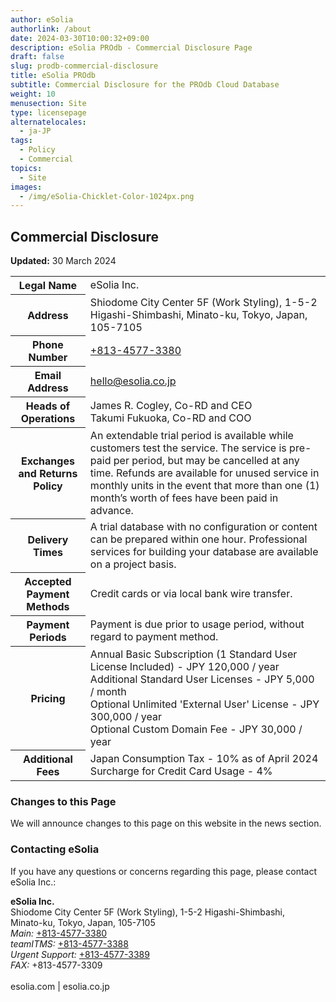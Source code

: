 ```yaml
---
author: eSolia
authorlink: /about
date: 2024-03-30T10:00:32+09:00
description: eSolia PROdb - Commercial Disclosure Page 
draft: false
slug: prodb-commercial-disclosure
title: eSolia PROdb 
subtitle: Commercial Disclosure for the PROdb Cloud Database
weight: 10
menusection: Site
type: licensepage
alternatelocales:
  - ja-JP
tags:
  - Policy
  - Commercial
topics:
  - Site
images:
  - /img/eSolia-Chicklet-Color-1024px.png
---
```


## Commercial Disclosure

**Updated:** 30 March 2024  

<table class="table is-striped is-hoverable is-fullwidth is-bordered is-size-7-mobile is-size-6-tablet is-size-5-desktop">
  <tbody>
    <tr>
      <th class="has-text-right is-uppercase">Legal Name</th>
      <td>eSolia Inc.</td>
    </tr>
    <tr>
      <th class="has-text-right is-uppercase">Address</th>
      <td>Shiodome City Center 5F (Work Styling), 1-5-2 Higashi-Shimbashi, Minato-ku, Tokyo, Japan, 105-7105</td>
    </tr>
    <tr>
      <th class="has-text-right is-uppercase">Phone Number</th>
      <td><a href="tel:+813-4577-3380">+813-4577-3380</a></td>
    </tr>   
    <tr>
      <th class="has-text-right is-uppercase">Email Address</th>
      <td><a href="mailto:hello@esolia.co.jp">hello@esolia.co.jp</a></td>
    </tr> 
    <tr>
      <th class="has-text-right is-uppercase">Heads of Operations</th>
      <td>James R. Cogley, Co-RD and CEO<br>
    Takumi Fukuoka, Co-RD and COO</td>
    </tr> 
    <tr>
      <th class="has-text-right is-uppercase">Exchanges and Returns Policy</th>
      <td>An extendable trial period is available while customers test the service. The service is pre-paid per period, but may be cancelled at any time. Refunds are available for unused service in monthly units in the event that more than one (1) month’s worth of fees have been paid in advance. </td>
    </tr>     
    <tr>
      <th class="has-text-right is-uppercase">Delivery Times</th>
      <td>A trial database with no configuration or content can be prepared within one hour. Professional services for building your database are available on a project basis.</td>
    </tr> 
    <tr>
      <th class="has-text-right is-uppercase">Accepted Payment Methods</th>
      <td>Credit cards or via local bank wire transfer.</td>
    </tr>  
    <tr>
      <th class="has-text-right is-uppercase">Payment Periods</th>
      <td>Payment is due prior to usage period, without regard to payment method.</td>
    </tr>  
    <tr>
      <th class="has-text-right is-uppercase">Pricing</th>
      <td>Annual Basic Subscription (1 Standard User License Included) - JPY 120,000 / year<br>
      Additional Standard User Licenses - JPY 5,000 / month<br>
      Optional Unlimited 'External User' License - JPY 300,000 / year<br>
      Optional Custom Domain Fee - JPY 30,000 / year
      </td>
    </tr> 
    <tr>
      <th class="has-text-right is-uppercase">Additional Fees</th>
      <td>Japan Consumption Tax - 10% as of April 2024<br>
      Surcharge for Credit Card Usage - 4%<br>
      </td>
    </tr>  
  </tbody>
</table>


### Changes to this Page

We will announce changes to this page on this website in the news section. 

### Contacting eSolia

If you have any questions or concerns regarding this page, please contact eSolia Inc.:

**eSolia Inc.**  
Shiodome City Center 5F (Work Styling), 1-5-2 Higashi-Shimbashi, <br>
      Minato-ku, Tokyo, Japan, 105-7105<br>
    <em>Main:</em> <a href="tel:+813-4577-3380">+813-4577-3380</a><br>
    <em>teamITMS:</em> <a href="tel:+813-4577-3388">+813-4577-3388</a><br>
    <em>Urgent Support:</em> <a href="tel:+813-4577-3389">+813-4577-3389</a><br>
    <em>FAX:</em> +813-4577-3309<br>  
esolia.com | esolia.co.jp  
